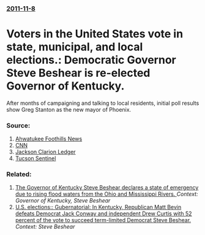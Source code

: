 ### [2011-11-8](/news/2011/11/8/index.md)

# Voters in the United States vote in state, municipal, and local elections.: Democratic Governor Steve Beshear is re-elected Governor of Kentucky. 

After months of campaigning and talking to local residents, initial poll results show Greg Stanton as the new mayor of Phoenix.


### Source:

1. [Ahwatukee Foothills News](http://www.ahwatukee.com/news/article_c65a8f18-0a8b-11e1-bb0a-001cc4c03286.html)
2. [CNN](http://politicalticker.blogs.cnn.com/2011/11/08/beshear-easily-wins-re-election-in-kentucky/)
3. [Jackson Clarion Ledger](http://www.clarionledger.com/article/20111108/NEWS04/111108037/Bryant-defeats-DuPree-Miss-governor-s-race?odyssey=nav%7Chead)
4. [Tucson Sentinel](http://www.tucsonsentinel.com/local/report/110811_election/democrats-sweeping-tucson-election/)

### Related:

1. [The Governor of Kentucky Steve Beshear declares a state of emergency due to rising flood waters from the Ohio and Mississippi Rivers. ](/news/2011/04/25/the-governor-of-kentucky-steve-beshear-declares-a-state-of-emergency-due-to-rising-flood-waters-from-the-ohio-and-mississippi-rivers.md) _Context: Governor of Kentucky, Steve Beshear_
2. [ U.S. elections:: Gubernatorial: In Kentucky, Republican Matt Bevin defeats Democrat Jack Conway and independent Drew Curtis with 52 percent of the vote to succeed term-limited Democrat Steve Beshear. ](/news/2015/11/3/u-s-elections-gubernatorial-in-kentucky-republican-matt-bevin-defeats-democrat-jack-conway-and-independent-drew-curtis-with-52-percent.md) _Context: Steve Beshear_
